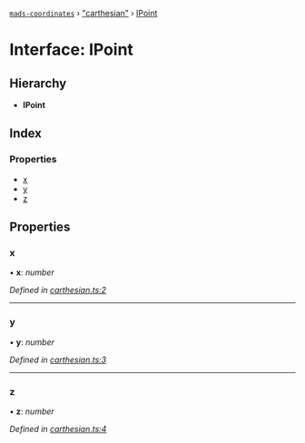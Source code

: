 [`mads-coordinates`](../README.md) › ["carthesian"](../modules/_carthesian_.md) › [IPoint](_carthesian_.ipoint.md)

# Interface: IPoint

## Hierarchy

* **IPoint**

## Index

### Properties

* [x](_carthesian_.ipoint.md#x)
* [y](_carthesian_.ipoint.md#y)
* [z](_carthesian_.ipoint.md#z)

## Properties

###  x

• **x**: *number*

*Defined in [carthesian.ts:2](https://github.com/Bartozzz/mads/blob/4ce526b/packages/mads-coordinates/src/carthesian.ts#L2)*

___

###  y

• **y**: *number*

*Defined in [carthesian.ts:3](https://github.com/Bartozzz/mads/blob/4ce526b/packages/mads-coordinates/src/carthesian.ts#L3)*

___

###  z

• **z**: *number*

*Defined in [carthesian.ts:4](https://github.com/Bartozzz/mads/blob/4ce526b/packages/mads-coordinates/src/carthesian.ts#L4)*
